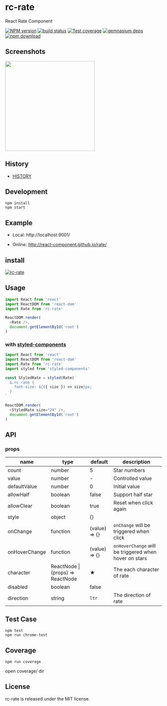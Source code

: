 # rc-rate

React Rate Component

[![NPM version][npm-image]][npm-url]
[![build status][travis-image]][travis-url]
[![Test coverage][codecov-image]][codecov-url]
[![gemnasium deps][gemnasium-image]][gemnasium-url]
[![npm download][download-image]][download-url]

[npm-image]: http://img.shields.io/npm/v/rc-rate.svg?style=flat-square
[npm-url]: http://npmjs.org/package/rc-rate
[travis-image]: https://img.shields.io/travis/react-component/rate.svg?style=flat-square
[travis-url]: https://travis-ci.org/react-component/rate
[codecov-image]: https://img.shields.io/codecov/c/github/react-component/rate/master.svg?style=flat-square
[codecov-url]: https://codecov.io/gh/react-component/rate/branch/master
[gemnasium-image]: http://img.shields.io/gemnasium/react-component/rate.svg?style=flat-square
[gemnasium-url]: https://gemnasium.com/react-component/rate
[node-url]: http://nodejs.org/download/
[download-image]: https://img.shields.io/npm/dm/rc-rate.svg?style=flat-square
[download-url]: https://npmjs.org/package/rc-rate

## Screenshots

<img src="https://img.alicdn.com/tps/TB1ijlpLVXXXXb8XpXXXXXXXXXX-466-172.png" width="288"/>

## History

- [HISTORY](./HISTORY.md)

## Development

```
npm install
npm start
```

## Example

- Local: http://localhost:9001/

- Online: http://react-component.github.io/rate/

## install

[![rc-rate](https://nodei.co/npm/rc-rate.png)](https://npmjs.org/package/rc-rate)

## Usage

```js
import React from 'react'
import ReactDOM from 'react-dom'
import Rate from 'rc-rate'

ReactDOM.render(
  <Rate />,
  document.getElementById('root')
)
```

### with [styled-components](https://github.com/styled-components/styled-components)
```js
import React from 'react'
import ReactDOM from 'react-dom'
import Rate from 'rc-rate'
import styled from 'styled-components'

const StyledRate = styled(Rate)`
  &.rc-rate {
    font-size: ${({ size }) => size}px;
  }
`

ReactDOM.render(
  <StyledRate size="24" />,
  document.getElementById('root')
)
```

## API

### props

| name          | type                              | default       | description                                           |
| ------------- | --------------------------------- | ------------- | ----------------------------------------------------- |
| count         | number                            | 5             | Star numbers                                          |
| value         | number                            | -             | Controlled value                                      |
| defaultValue  | number                            | 0             | Initial value                                         |
| allowHalf     | boolean                           | false         | Support half star                                     |
| allowClear    | boolean                           | true          | Reset when click again                                |
| style         | object                            | {}            |                                                       |
| onChange      | function                          | (value) => {} | `onChange` will be triggered when click               |
| onHoverChange | function                          | (value) => {} | `onHoverChange` will be triggered when hover on stars |
| character     | ReactNode \| (props) => ReactNode | ★             | The each character of rate                            |
| disabled      | boolean                           | false         |                                                       |
| direction     | string                            | `ltr`         | The direction of rate                                 |

## Test Case

```
npm test
npm run chrome-test
```

## Coverage

```
npm run coverage
```

open coverage/ dir

## License

rc-rate is released under the MIT license.
